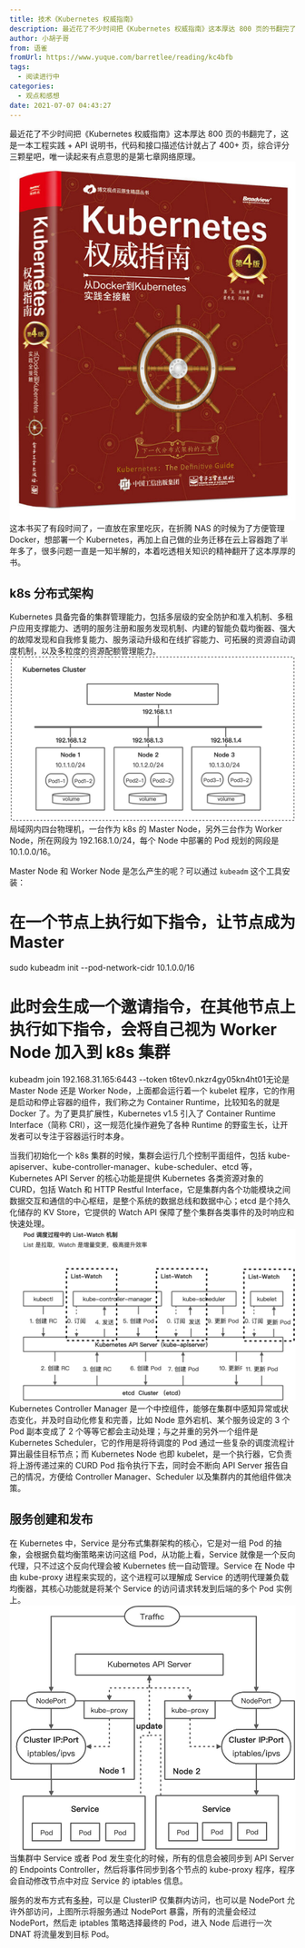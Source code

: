 ```yaml
---
title: 技术《Kubernetes 权威指南》
description: 最近花了不少时间把《Kubernetes 权威指南》这本厚达 800 页的书翻完了，这是一本工程实践 + API 说明书，代码和接口描述估计就占了 400+ 页，综合评分三颗星吧，唯一读起来有点意思的是第七章网络原理。这本书买了有段时间了，一直放在家里吃灰，在折腾 NAS 的时候为了方便管理 ...
author: 小胡子哥
from: 语雀
fromUrl: https://www.yuque.com/barretlee/reading/kc4bfb
tags:
  - 阅读进行中
categories:
  - 观点和感想
date: 2021-07-07 04:43:27
---
```


最近花了不少时间把《Kubernetes 权威指南》这本厚达 800 页的书翻完了，这是一本工程实践 + API 说明书，代码和接口描述估计就占了 400+ 页，综合评分三颗星吧，唯一读起来有点意思的是第七章网络原理。
![image](/blogimgs/2021/07/07/1625621739132-93b8fb54-9083-4298-9ce7-2d3b2cc153cb.png)
这本书买了有段时间了，一直放在家里吃灰，在折腾 NAS 的时候为了方便管理 Docker，想部署一个 Kubernetes，再加上自己做的业务迁移在云上容器跑了半年多了，很多问题一直是一知半解的，本着吃透相关知识的精神翻开了这本厚厚的书。

## k8s 分布式架构

Kubernetes 具备完备的集群管理能力，包括多层级的安全防护和准入机制、多租户应用支撑能力、透明的服务注册和服务发现机制、内建的智能负载均衡器、强大的故障发现和自我修复能力、服务滚动升级和在线扩容能力、可拓展的资源自动调度机制，以及多粒度的资源配额管理能力。
![image](/blogimgs/2021/07/07/1625642181681-52c57059-a05e-4eaf-92af-438c32610e19.jpeg)局域网内四台物理机，一台作为 k8s 的 Master Node，另外三台作为 Worker Node，所在网段为 192.168.1.0/24，每个 Node 中部署的 Pod 规划的网段是 10.1.0.0/16。

Master Node 和 Worker Node 是怎么产生的呢？可以通过 `kubeadm` 这个工具安装：
# 在一个节点上执行如下指令，让节点成为 Master
sudo kubeadm init --pod-network-cidr 10.1.0.0/16

# 此时会生成一个邀请指令，在其他节点上执行如下指令，会将自己视为 Worker Node 加入到 k8s 集群
kubeadm join 192.168.31.165:6443 --token t6tev0.nkzr4gy05kn4ht01无论是 Master Node 还是 Worker Node，上面都会运行着一个 kubelet 程序，它的作用是启动和停止容器的组件，我们称之为 Container Runtime，比较知名的就是 Docker 了。为了更具扩展性，Kubernetes v1.5 引入了 Container Runtime Interface（简称 CRI），这一规范化操作避免了各种 Runtime 的野蛮生长，让开发者可以专注于容器运行时本身。

当我们初始化一个 k8s 集群的时候，集群会运行几个控制平面组件，包括 kube-apiserver、kube-controller-manager、kube-scheduler、etcd 等，Kubernetes API Server 的核心功能是提供 Kubernetes 各类资源对象的 CURD，包括 Watch 和 HTTP Restful Interface，它是集群内各个功能模块之间数据交互和通信的中心枢纽，是整个系统的数据总线和数据中心；etcd 是个持久化储存的 KV Store，它提供的 Watch API 保障了整个集群各类事件的及时响应和快速处理。
![image](/blogimgs/2021/07/07/1625638283889-d67b4f22-3412-4415-8a92-7f574a5af5e6.jpeg)Kubernetes Controller Manager 是一个中控组件，能够在集群中感知异常或状态变化，并及时自动化修复和完善，比如 Node 意外宕机、某个服务设定的 3 个 Pod 副本变成了 2 个等等它都会主动处理；与之并重的另外一个组件是 Kubernetes Scheduler，它的作用是将待调度的 Pod 通过一些复杂的调度流程计算出最佳目标节点；而 Kubernetes Node 也即 kubelet，是一个执行器，它负责将上游传递过来的 CURD Pod 指令执行下去，同时会不断向 API Server 报告自己的情况，方便给 Controller Manager、Scheduler 以及集群内的其他组件做决策。

## 服务创建和发布


在 Kubernetes 中，Service 是分布式集群架构的核心，它是对一组 Pod 的抽象，会根据负载均衡策略来访问这组 Pod，从功能上看，Service 就像是一个反向代理，只不过这个反向代理会被 Kubernetes 统一自动管理。Service 在 Node 中由 kube-proxy 进程来实现的，这个进程可以理解成 Service 的透明代理兼负载均衡器，其核心功能就是将某个 Service 的访问请求转发到后端的多个 Pod 实例上。
![image](/blogimgs/2021/07/07/1625647284055-e5752830-656f-4032-8c00-119a71ed78a6.jpeg)当集群中 Service 或者 Pod 发生变化的时候，所有的信息会被同步到 API Server 的 Endpoints Controller，然后将事件同步到各个节点的 kube-proxy 程序，程序会自动修改节点中对应 Service 的 iptables 信息。

服务的发布方式有[多种](https://kubernetes.io/zh/docs/concepts/services-networking/service/#proxy-mode-iptables)，可以是 ClusterIP 仅集群内访问，也可以是 NodePort 允许外部访问，上图所示将服务通过 NodePort 暴露，所有的流量会经过 NodePort，然后走 iptables 策略选择最终的 Pod，进入 Node 后进行一次 DNAT 将流量发到目标 Pod。
